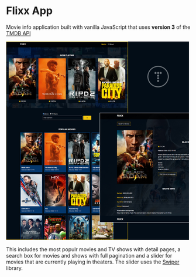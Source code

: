 # Flixx App

Movie info application built with vanilla JavaScript that uses **version 3** of the [TMDB API](https://developers.themoviedb.org/3)

<img src="images/screen.jpg" width="500">

This includes the most populr movies and TV shows with detail pages, a search box for movies and shows with full pagination and a slider for movies that are currently playing in theaters. The slider uses the [Swiper](https://swiperjs.com) library.
